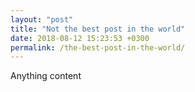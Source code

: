 ```yaml
---
layout: "post"
title: "Not the best post in the world"
date: 2018-08-12 15:23:53 +0300
permalink: /the-best-post-in-the-world/
---
```


Anything content
